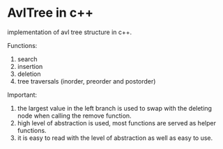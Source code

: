 # AvlTree in c++
implementation of avl tree structure in c++.

Functions:
1. search
2. insertion
3. deletion
4. tree traversals (inorder, preorder and postorder)

Important:
1. the largest value in the left branch is used to swap with the deleting node when calling the remove function.
2. high level of abstraction is used, most functions are served as helper functions.
3. it is easy to read with the level of abstraction as well as easy to use.
